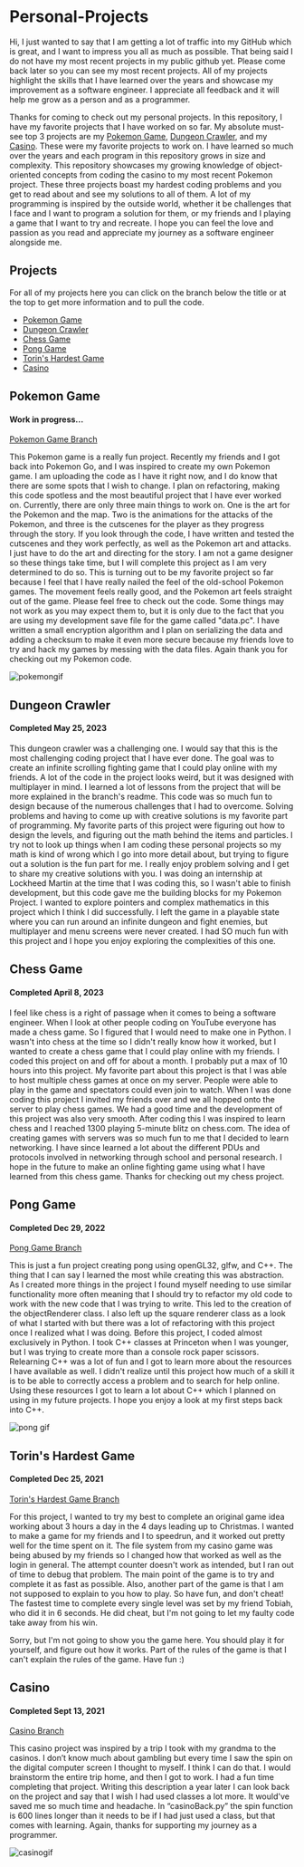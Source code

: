 # Personal-Projects
Hi, I just wanted to say that I am getting a lot of traffic into my GitHub which is great, and I want to impress you all as much as possible. That being said I do not have my most recent projects in my public github yet. Please come back later so you can see my most recent projects. All of my projects highlight the skills that I have learned over the years and showcase my improvement as a software engineer. I appreciate all feedback and it will help me grow as a person and as a programmer.

Thanks for coming to check out my personal projects. In this repository, I have my favorite projects that I have worked on so far. My absolute must-see top 3 projects are my [Pokemon Game](#pokemon-game), [Dungeon Crawler](#dungeon-crawler), and my [Casino](#casino). These were my favorite projects to work on. I have learned so much over the years and each program in this repository grows in size and complexity. This repository showcases my growing knowledge of object-oriented concepts from coding the casino to my most recent Pokemon project. These three projects boast my hardest coding problems and you get to read about and see my solutions to all of them. A lot of my programming is inspired by the outside world, whether it be challenges that I face and I want to program a solution for them, or my friends and I playing a game that I want to try and recreate. I hope you can feel the love and passion as you read and appreciate my journey as a software engineer alongside me.

## Projects
For all of my projects here you can click on the branch below the title or at the top to get more information and to pull the code.
- [Pokemon Game](#pokemon-game)
- [Dungeon Crawler](#dungeon-crawler)
- [Chess Game](#chess-game)
- [Pong Game](#pong-game)
- [Torin's Hardest Game](#torins-hardest-game)
- [Casino](#casino)

## Pokemon Game
#### Work in progress...
[Pokemon Game Branch](../Pokemon-Game)

This Pokemon game is a really fun project. Recently my friends and I got back into Pokemon Go, and I was inspired to create my own Pokemon game. I am uploading the code as I have it right now, and I do know that there are some spots that I wish to change. I plan on refactoring, making this code spotless and the most beautiful project that I have ever worked on. Currently, there are only three main things to work on. One is the art for the Pokemon and the map. Two is the animations for the attacks of the Pokemon, and three is the cutscenes for the player as they progress through the story. If you look through the code, I have written and tested the cutscenes and they work perfectly, as well as the Pokemon art and attacks. I just have to do the art and directing for the story. I am not a game designer so these things take time, but I will complete this project as I am very determined to do so. This is turning out to be my favorite project so far because I feel that I have really nailed the feel of the old-school Pokemon games. The movement feels really good, and the Pokemon art feels straight out of the game. Please feel free to check out the code. Some things may not work as you may expect them to, but it is only due to the fact that you are using my development save file for the game called "data.pc". I have written a small encryption algorithm and I plan on serializing the data and adding a checksum to make it even more secure because my friends love to try and hack my games by messing with the data files. Again thank you for checking out my Pokemon code. 

![pokemongif](https://github.com/Legendarylion1/Personal-Projects/assets/74434159/6b69e2d8-7e4a-4a1a-83f7-d1e847e67bb8)

## Dungeon Crawler
#### Completed May 25, 2023

This dungeon crawler was a challenging one. I would say that this is the most challenging coding project that I have ever done. The goal was to create an infinite scrolling fighting game that I could play online with my friends. A lot of the code in the project looks weird, but it was designed with multiplayer in mind. I learned a lot of lessons from the project that will be more explained in the branch's readme. This code was so much fun to design because of the numerous challenges that I had to overcome. Solving problems and having to come up with creative solutions is my favorite part of programming. My favorite parts of this project were figuring out how to design the levels, and figuring out the math behind the items and particles. I try not to look up things when I am coding these personal projects so my math is kind of wrong which I go into more detail about, but trying to figure out a solution is the fun part for me. I really enjoy problem solving and I get to share my creative solutions with you. I was doing an internship at Lockheed Martin at the time that I was coding this, so I wasn't able to finish development, but this code gave me the building blocks for my Pokemon Project. I wanted to explore pointers and complex mathematics in this project which I think I did successfully. I left the game in a playable state where you can run around an infinite dungeon and fight enemies, but multiplayer and menu screens were never created. I had SO much fun with this project and I hope you enjoy exploring the complexities of this one.

## Chess Game
#### Completed April 8, 2023

I feel like chess is a right of passage when it comes to being a software engineer. When I look at other people coding on YouTube everyone has made a chess game. So I figured that I would need to make one in Python. I wasn't into chess at the time so I didn't really know how it worked, but I wanted to create a chess game that I could play online with my friends. I coded this project on and off for about a month. I probably put a max of 10 hours into this project. My favorite part about this project is that I was able to host multiple chess games at once on my server. People were able to play in the game and spectators could even join to watch. When I was done coding this project I invited my friends over and we all hopped onto the server to play chess games. We had a good time and the development of this project was also very smooth. After coding this I was inspired to learn chess and I reached 1300 playing 5-minute blitz on chess.com. The idea of creating games with servers was so much fun to me that I decided to learn networking. I have since learned a lot about the different PDUs and protocols involved in networking through school and personal research. I hope in the future to make an online fighting game using what I have learned from this chess game. Thanks for checking out my chess project.

## Pong Game
#### Completed Dec 29, 2022
[Pong Game Branch](../Pong-Game)

This is just a fun project creating pong using openGL32, glfw, and C++. The thing that I can say I learned the most while creating this was abstraction. As I created more things in the project I found myself needing to use similar functionality more often meaning that I should try to refactor my old code to work with the new code that I was trying to write. This led to the creation of the objectRenderer class. I also left up the square renderer class as a look of what I started with but there was a lot of refactoring with this project once I realized what I was doing. Before this project, I coded almost exclusively in Python. I took C++ classes at Princeton when I was younger, but I was trying to create more than a console rock paper scissors. Relearning C++ was a lot of fun and I got to learn more about the resources I have available as well. I didn't realize until this project how much of a skill it is to be able to correctly access a problem and to search for help online. Using these resources I got to learn a lot about C++ which I planned on using in my future projects. I hope you enjoy a look at my first steps back into C++.

![pong gif](https://github.com/Legendarylion1/Personal-Projects/assets/74434159/2436ceb9-5410-40c3-9aeb-ae9ce2fea170)



## Torin's Hardest Game
#### Completed Dec 25, 2021
[Torin's Hardest Game Branch](../Torins-Hardest-Game)

For this project, I wanted to try my best to complete an original game idea working about 3 hours a day in the 4 days leading up to Christmas. I wanted to make a game for my friends and I to speedrun, and it worked out pretty well for the time spent on it.  The file system from my casino game was being abused by my friends so I changed how that worked as well as the login in general. The attempt counter doesn't work as intended, but I ran out of time to debug that problem. The main point of the game is to try and complete it as fast as possible. Also, another part of the game is that I am not supposed to explain to you how to play. So have fun, and don't cheat! The fastest time to complete every single level was set by my friend Tobiah, who did it in 6 seconds. He did cheat, but I'm not going to let my faulty code take away from his win.

Sorry, but I'm not going to show you the game here. You should play it for yourself, and figure out how it works. Part of the rules of the game is that I can't explain the rules of the game. Have fun :)

## Casino
#### Completed Sept 13, 2021
[Casino Branch](../Casino)

This casino project was inspired by a trip I took with my grandma to the casinos. I don’t know much about gambling but every time I saw the spin on the digital computer screen I thought to myself. I think I can do that. I would brainstorm the entire trip home, and then I got to work. I had a fun time completing that project. Writing this description a year later I can look back on the project and say that I wish I had used classes a lot more. It would've saved me so much time and headache. In “casinoBack.py” the spin function is 600 lines longer than it needs to be if I had just used a class, but that comes with learning. Again, thanks for supporting my journey as a programmer.


![casinogif](https://github.com/Legendarylion1/Personal-Projects/assets/74434159/fdac9a95-00f6-4b53-90b5-bd55d0dce8ec)

